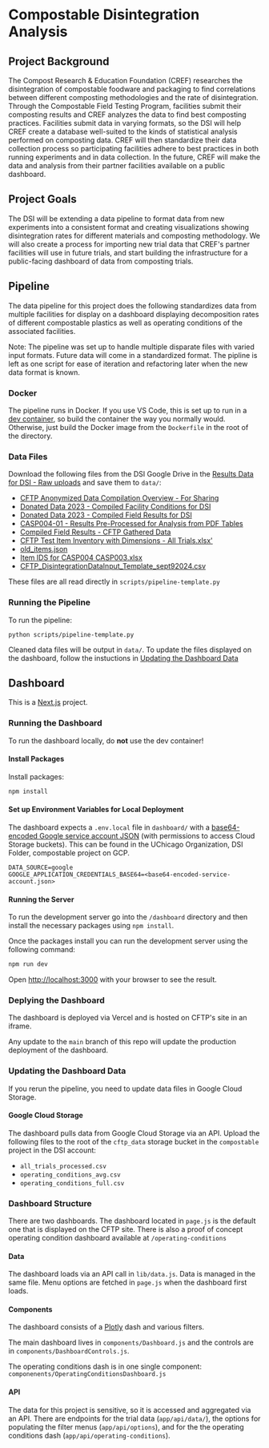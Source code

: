 # Compostable Disintegration Analysis

## Project Background

The Compost Research & Education Foundation (CREF) researches the disintegration of compostable foodware and packaging to find correlations between different composting methodologies and the rate of disintegration. Through the Compostable Field Testing Program, facilities submit their composting results and CREF analyzes the data to find best composting practices. Facilities submit data in varying formats, so the DSI will help CREF create a database well-suited to the kinds of statistical analysis performed on composting data. CREF will then standardize their data collection process so participating facilities adhere to best practices in both running experiments and in data collection. In the future, CREF will make the data and analysis from their partner facilities available on a public dashboard.

## Project Goals

The DSI will be extending a data pipeline to format data from new experiments into a consistent format and creating visualizations showing disintegration rates for different materials and composting methodology. We will also create a process for importing new trial data that CREF's partner facilities will use in future trials, and start building the infrastructure for a public-facing dashboard of data from composting trials.

## Pipeline
The data pipeline for this project does the following standardizes data from multiple facilities for display on a dashboard displaying decomposition rates of different compostable plastics as well as operating conditions of the associated facilities.

Note: The pipeline was set up to handle multiple disparate files with varied input formats. Future data will come in a standardized format. The pipline is left as one script for ease of iteration and refactoring later when the new data format is known.

### Docker
The pipeline runs in Docker. If you use VS Code, this is set up to run in a [dev container](https://code.visualstudio.com/docs/devcontainers/containers), so build the container the way you normally would. Otherwise, just build the Docker image from the ```Dockerfile``` in the root of the directory.

### Data Files
Download the following files from the DSI Google Drive in the [Results Data for DSI - Raw uploads](https://drive.google.com/drive/folders/1B8aRIF1lWDKfeqlDTkG2y1ERZFD-A8JK?usp=sharing) and save them to ```data/```:
- [CFTP Anonymized Data Compilation Overview - For Sharing](https://docs.google.com/spreadsheets/d/1GsbN9AexDb0j-Hqzz8z3kO4zC5v60ptx/edit?usp=sharing&ouid=114633865943391212776&rtpof=true&sd=true)
- [Donated Data 2023 - Compiled Facility Conditions for DSI](https://docs.google.com/spreadsheets/d/1iEEb8vlHcB_72TLgYi3IzSzRKgPMh-sK/edit?usp=sharing&ouid=114633865943391212776&rtpof=true&sd=true)
- [Donated Data 2023 - Compiled Field Results for DSI](https://docs.google.com/spreadsheets/d/1XwYxdEhrpOxS6_nSf9yARWI-mLswrIBv/edit?usp=sharing&ouid=114633865943391212776&rtpof=true&sd=true)
- [CASP004-01 - Results Pre-Processed for Analysis from PDF Tables](https://docs.google.com/spreadsheets/d/1GfYaqgqx85qq5XM__0D1IfbMomGsLdmQ/edit?usp=sharing&ouid=114633865943391212776&rtpof=true&sd=true)
- [Compiled Field Results - CFTP Gathered Data](https://docs.google.com/spreadsheets/d/1EqRhb09hcXc9SW99vrj5aVUdYHicmUoU/edit?usp=sharing&ouid=114633865943391212776&rtpof=true&sd=true)
- [CFTP Test Item Inventory with Dimensions - All Trials.xlsx'](https://docs.google.com/spreadsheets/d/12deXRBI7_856FIuiu5ZgM_W19llAHD42/edit?usp=drive_link&ouid=102107591581911420296&rtpof=true&sd=true)
- [old_items.json](https://drive.google.com/file/d/11w1jwuF4Y3ZuBXppYWV11MKiDkXmsvOz/view?usp=sharing)
- [Item IDS for CASP004 CASP003.xlsx](https://docs.google.com/spreadsheets/d/1U8dds3eiUFNxQNzLYvYay1KxVqd9mpAR/edit?usp=sharing&ouid=114633865943391212776&rtpof=true&sd=true)
- [CFTP_DisintegrationDataInput_Template_sept92024.csv](https://drive.google.com/file/d/1nRsp9j3VaFacGXpjEEvK4vQx82_SfAGb/view?usp=sharing)

These files are all read directly in ```scripts/pipeline-template.py```

### Running the Pipeline
To run the pipeline:

```
python scripts/pipeline-template.py
```

Cleaned data files will be output in ```data/```. To update the files displayed on the dashboard, follow the instuctions in [Updating the Dashboard Data](#updating-the-dashboard-data)

## Dashboard
This is a [Next.js](https://nextjs.org/) project.

### Running the Dashboard
To run the dashboard locally, do **not** use the dev container!

#### Install Packages
Install packages:
```bash
npm install
```

#### Set up Environment Variables for Local Deployment
The dashboard expects a ```.env.local``` file in ```dashboard/``` with a [base64-encoded Google service account JSON](https://www.serverlab.ca/tutorials/linux/administration-linux/how-to-base64-encode-and-decode-from-command-line/) (with permissions to access Cloud Storage buckets). This can be found in the UChicago Organization, DSI Folder, compostable project on GCP.

```
DATA_SOURCE=google
GOOGLE_APPLICATION_CREDENTIALS_BASE64=<base64-encoded-service-account.json>
```

#### Running the Server

To run the development server go into the `/dashboard` directory and then install the necessary packages using `npm install`.

Once the packages install you can run the development server using the following command:

```bash
npm run dev
```

Open [http://localhost:3000](http://localhost:3000) with your browser to see the result.

### Deplying the Dashboard
The dashboard is deployed via Vercel and is hosted on CFTP's site in an iframe.

Any update to the ```main``` branch of this repo will update the production deployment of the dashboard.

### Updating the Dashboard Data
If you rerun the pipeline, you need to update data files in Google Cloud Storage.

#### Google Cloud Storage
The dashboard pulls data from Google Cloud Storage via an API. Upload the following files to the root of the ```cftp_data``` storage bucket in the ```compostable``` project in the DSI account:
- ```all_trials_processed.csv```
- ```operating_conditions_avg.csv```
- ```operating_conditions_full.csv```

### Dashboard Structure

There are two dashboards. The dashboard located in ```page.js``` is the default one that is displayed on the CFTP site. There is also a proof of concept operating condition dashboard available at ```/operating-conditions```

#### Data
The dashboard loads via an API call in ```lib/data.js```. Data is managed in the same file. Menu options are fetched in ```page.js``` when the dashboard first loads.

#### Components
The dashboard consists of a [Plotly](https://plotly.com/javascript/) dash and various filters.

The main dashboard lives in ```components/Dashboard.js``` and the controls are in ```components/DashboardControls.js```.

The operating conditions dash is in one single component: ```componenents/OperatingConditionsDashboard.js```

#### API
The data for this project is sensitive, so it is accessed and aggregated via an API. There are endpoints for the trial data (```app/api/data/```), the options for populating the filter menus (```app/api/options```), and for the the operating conditions dash (```app/api/operating-conditions```).
